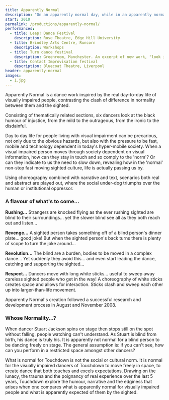 ```yaml
---
title: Apparently Normal
description: "On an apparently normal day, while in an apparently normal Manchester, there is an apparently normal person&hellip; with a white stick&hellip;"
start: 2010
permalink: /productions/apparently-normal/
performances:
  - title: Leap! Dance Festival
    description: Rose Theatre, Edge Hill University
  - title: Brindley Arts Centre, Runcorn
    description: Workshops
  - title: Turn dance festival
    description: Greenroom, Manchester. An excerpt of new work, "look into the light" with Jamus Wood, Robert Andersen and Katy Dymoke.
  - title: Contact Improvisation festival
    description: Bluecoat Theatre, Liverpool
header: apparently-normal
images:
  - 1.jpg
---
```


Apparently Normal is a dance work inspired by the real day-to-day life of visually impaired people, contrasting the clash of difference in normality between them and the sighted.

Consisting of thematically related sections, six dancers look at the black humour of injustice, from the mild to the outrageous, from the ironic to the disdainful.

Day to day life for people living with visual impairment can be precarious, not only due to the obvious hazards, but also with the pressure to be fast, mobile and technology dependent in today's hyper-mobile society. When a visual impaired person moves through society dependent on visual information, how can they stay in touch and so comply to the 'norm'? Or can they indicate to us the need to slow down, revealing how in the 'normal' non-stop fast moving sighted culture, life is actually passing us by.

Using choreography combined with narrative and text, scenarios both real and abstract are played out, where the social under-dog triumphs over the human or institutional oppressor.

### A flavour of what's to come&hellip;

**Rushing&hellip;** Strangers are knocked flying as the ever rushing sighted are blind to their surroundings&hellip; yet the slower blind see all as they both reach out and listen&hellip;

**Revenge&hellip;** A sighted person takes something off of a blind person's dinner plate&hellip; good joke! But when the sighted person's back turns there is plenty of scope to turn the joke around&hellip;

**Revolution&hellip;** The blind are a burden, bodies to be moved in a complex dance&hellip; Yet suddenly they avoid this&hellip; and even start leading the dance, catching and supporting the sighted&hellip;

**Respect&hellip;** Dancers move with long white sticks&hellip; useful to sweep away careless sighted people who get in the way! A choreography of white sticks creates space and allows for interaction. Sticks clash and sweep each other up into larger-than-life movement.

Apparently Normal's creation followed a successful research and development process in August and November 2008.

### Whose Normality&hellip;?

When dancer Stuart Jackson spins on stage then stops still on the spot without falling, people watching can't understand. As Stuart is blind from birth, his dance is truly his. It is apparently not normal for a blind person to be dancing freely on stage. The general assumption is: if you can't see, how can you perform in a restricted space amongst other dancers?

What is normal for Touchdown is not the social or cultural norm. It is normal for the visually impaired dancers of Touchdown to move freely in space, to create dance that both touches and excels expectations. Drawing on the lunacy, the trauma and the poignancy of real experience over the last 5 years, Touchdown explore the humour, narrative and the edginess that arises when one compares what is apparently normal for visually impaired people and what is apparently expected of them by the sighted.
